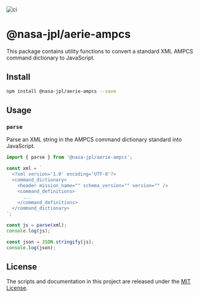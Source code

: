 ![ci](https://github.com/NASA-AMMOS/aerie-ampcs/actions/workflows/ci.yml/badge.svg)

# @nasa-jpl/aerie-ampcs

This package contains utility functions to convert a standard XML AMPCS command dictionary to JavaScript.

## Install

```bash
npm install @nasa-jpl/aerie-ampcs --save
```

## Usage

### `parse`

Parse an XML string in the AMPCS command dictionary standard into JavaScript.

```ts
import { parse } from '@nasa-jpl/aerie-ampcs';

const xml = `
  <?xml version='1.0' encoding='UTF-8'?>
  <command_dictionary>
    <header mission_name="" schema_version="" version="" />
    <command_definitions>
      ...
    </command_definitions>
  </command_dictionary>
`;

const js = parse(xml);
console.log(js);

const json = JSON.stringify(js);
console.log(json);
```

## License

The scripts and documentation in this project are released under the [MIT License](LICENSE).
